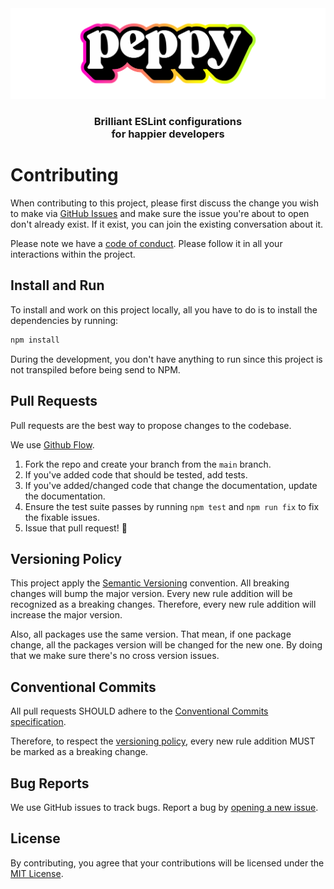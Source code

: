<div align="center"><img src="media/readme-banner.png" width="600" role="presentation" /></div>
<h3 align="center">Brilliant ESLint configurations<br/> for happier developers</h3>

# Contributing

When contributing to this project, please first discuss the change you wish to make via [GitHub Issues](https://github.com/arsnl/peppy/issues) and make sure the issue you're about to open don't already exist. If it exist, you can join the existing conversation about it.

Please note we have a [code of conduct](CODE_OF_CONDUCT.md). Please follow it in all your interactions within the project.

## Install and Run

To install and work on this project locally, all you have to do is to install the dependencies by running:

```bash
npm install
```

During the development, you don't have anything to run since this project is not transpiled before being send to NPM.

## Pull Requests

Pull requests are the best way to propose changes to the codebase.

We use [Github Flow](https://guides.github.com/introduction/flow/index.html).

1. Fork the repo and create your branch from the `main` branch.
2. If you've added code that should be tested, add tests.
3. If you've added/changed code that change the documentation, update the documentation.
4. Ensure the test suite passes by running `npm test` and `npm run fix` to fix the fixable issues.
5. Issue that pull request! 🚀

## Versioning Policy

This project apply the [Semantic Versioning](https://semver.org/) convention. All breaking changes will bump the major version. Every new rule addition will be recognized as a breaking changes. Therefore, every new rule addition will increase the major version.

Also, all packages use the same version. That mean, if one package change, all the packages version will be changed for the new one. By doing that we make sure there's no cross version issues.

## Conventional Commits

All pull requests SHOULD adhere to the [Conventional Commits specification](https://www.conventionalcommits.org/en/v1.0.0/).

Therefore, to respect the [versioning policy](#versioning-policy), every new rule addition MUST be marked as a breaking change.

## Bug Reports

We use GitHub issues to track bugs. Report a bug by [opening a new issue](https://github.com/arsnl/peppy/issues).

## License

By contributing, you agree that your contributions will be licensed under the [MIT License](/LICENSE).
